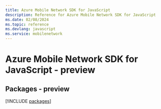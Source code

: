 ```yaml
---
title: Azure Mobile Network SDK for JavaScript
description: Reference for Azure Mobile Network SDK for JavaScript
ms.date: 02/08/2024
ms.topic: reference
ms.devlang: javascript
ms.service: mobilenetwork
---
```

# Azure Mobile Network SDK for JavaScript - preview
## Packages - preview
[!INCLUDE [packages](mobile-network-index.md)]